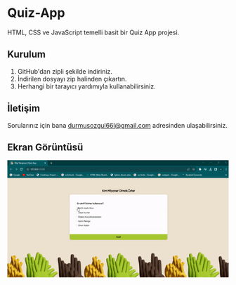 # Quiz-App

HTML, CSS ve JavaScript temelli basit bir Quiz App projesi.

## Kurulum

1. GitHub'dan zipli şekilde indiriniz.
2. İndirilen dosyayı zip halinden çıkartın.
3. Herhangi bir tarayıcı yardımıyla kullanabilirsiniz.

## İletişim

Sorularınız için bana [durmusozgul66l@gmail.com](mailto:durmusozgul66l@gmail.com) adresinden ulaşabilirsiniz.

<h2>Ekran Görüntüsü</h2>

![](giff.gif)











